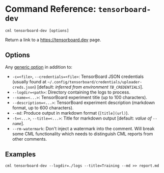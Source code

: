 # Command Reference: `tensorboard-dev`

```usage
cml tensorboard-dev [options]
```

Return a link to a <https://tensorboard.dev> page.

## Options

Any [generic option](/doc/ref) in addition to:

- `-c=<file>`, `--credentials=<file>`: TensorBoard JSON credentials (usually
  found at `~/.config/tensorboard/credentials/uploader-creds.json`) [default:
  *inferred from environment `TB_CREDENTIALS`*].
- `--logdir=<path>`: Directory containing the logs to process.
- `--name=<...>`: TensorBoard experiment title (up to 100 characters).
- `--description=<...>`: TensorBoard experiment description (markdown format, up
  to 600 characters).
- `--md`: Produce output in markdown format (`[title](url)`).
- `-t=<...>`, `--title=<...>`: Title for markdown output [default: *value of
  `--name`*].
- `--rm-watermark`: Don't inject a watermark into the comment. Will break some
  CML functionality which needs to distinguish CML reports from other comments.

## Examples

```usage
cml tensorboard-dev --logdir=./logs --title=Training --md >> report.md
```
